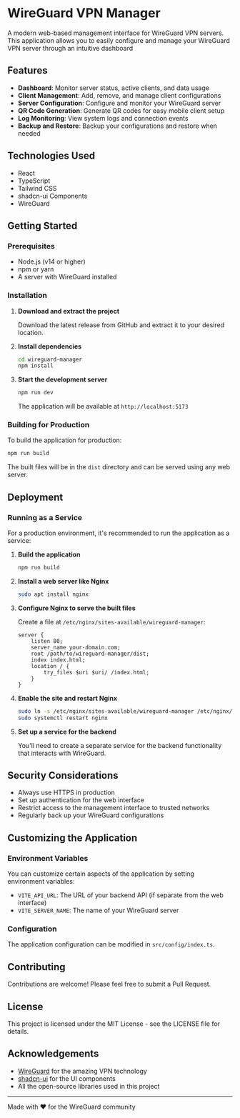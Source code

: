 
# WireGuard VPN Manager

A modern web-based management interface for WireGuard VPN servers. This application allows you to easily configure and manage your WireGuard VPN server through an intuitive dashboard


## Features

- **Dashboard**: Monitor server status, active clients, and data usage
- **Client Management**: Add, remove, and manage client configurations
- **Server Configuration**: Configure and monitor your WireGuard server
- **QR Code Generation**: Generate QR codes for easy mobile client setup
- **Log Monitoring**: View system logs and connection events
- **Backup and Restore**: Backup your configurations and restore when needed

## Technologies Used

- React
- TypeScript
- Tailwind CSS
- shadcn-ui Components
- WireGuard

## Getting Started

### Prerequisites

- Node.js (v14 or higher)
- npm or yarn
- A server with WireGuard installed

### Installation

1. **Download and extract the project**

   Download the latest release from GitHub and extract it to your desired location.

2. **Install dependencies**

   ```bash
   cd wireguard-manager
   npm install
   ```

3. **Start the development server**

   ```bash
   npm run dev
   ```

   The application will be available at `http://localhost:5173`

### Building for Production

To build the application for production:

```bash
npm run build
```

The built files will be in the `dist` directory and can be served using any web server.

## Deployment

### Running as a Service

For a production environment, it's recommended to run the application as a service:

1. **Build the application**

   ```bash
   npm run build
   ```

2. **Install a web server like Nginx**

   ```bash
   sudo apt install nginx
   ```

3. **Configure Nginx to serve the built files**

   Create a file at `/etc/nginx/sites-available/wireguard-manager`:

   ```nginx
   server {
       listen 80;
       server_name your-domain.com;
       root /path/to/wireguard-manager/dist;
       index index.html;
       location / {
           try_files $uri $uri/ /index.html;
       }
   }
   ```

4. **Enable the site and restart Nginx**

   ```bash
   sudo ln -s /etc/nginx/sites-available/wireguard-manager /etc/nginx/sites-enabled/
   sudo systemctl restart nginx
   ```

5. **Set up a service for the backend**

   You'll need to create a separate service for the backend functionality that interacts with WireGuard.

## Security Considerations

- Always use HTTPS in production
- Set up authentication for the web interface
- Restrict access to the management interface to trusted networks
- Regularly back up your WireGuard configurations

## Customizing the Application

### Environment Variables

You can customize certain aspects of the application by setting environment variables:

- `VITE_API_URL`: The URL of your backend API (if separate from the web interface)
- `VITE_SERVER_NAME`: The name of your WireGuard server

### Configuration

The application configuration can be modified in `src/config/index.ts`.

## Contributing

Contributions are welcome! Please feel free to submit a Pull Request.

## License

This project is licensed under the MIT License - see the LICENSE file for details.

## Acknowledgements

- [WireGuard](https://www.wireguard.com/) for the amazing VPN technology
- [shadcn-ui](https://ui.shadcn.com/) for the UI components
- All the open-source libraries used in this project

---

Made with ❤️ for the WireGuard community
